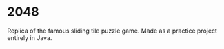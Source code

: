 # 2048

Replica of the famous sliding tile puzzle game. Made as a practice project entirely in Java.
